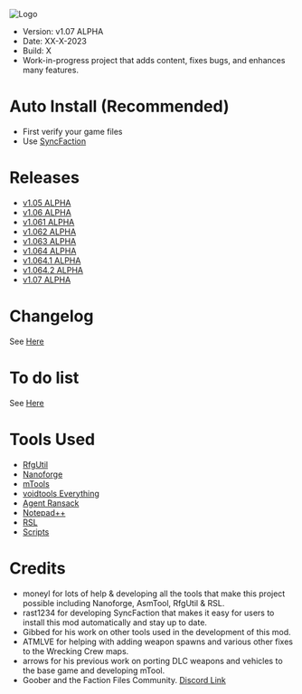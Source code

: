 ![Logo](https://raw.githubusercontent.com/CamoRF/Red-Faction-Guerrilla-Terraform-Patch/main/Logo_Temp.png?raw=true "Logo")

- Version: v1.07 ALPHA
- Date: XX-X-2023
- Build: X
- Work-in-progress project that adds content, fixes bugs, and enhances many features.

# Auto Install (Recommended)
- First verify your game files
- Use [SyncFaction](https://www.factionfiles.com/ff.php?action=file&id=6249) 

# Releases
- [v1.05 ALPHA](https://www.factionfiles.com/ff.php?action=file&id=6247)
- [v1.06 ALPHA](https://www.factionfiles.com/ff.php?action=file&id=6259)
- [v1.061 ALPHA](https://www.factionfiles.com/ff.php?action=file&id=6264)
- [v1.062 ALPHA](https://www.factionfiles.com/ff.php?action=file&id=6267)
- [v1.063 ALPHA](https://www.factionfiles.com/ff.php?action=file&id=6269)
- [v1.064 ALPHA](https://www.factionfiles.com/ff.php?action=file&id=6340)
- [v1.064.1 ALPHA](https://www.factionfiles.com/ff.php?action=file&id=6362)
- [v1.064.2 ALPHA](https://www.factionfiles.com/ff.php?action=file&id=6362)
- [v1.07 ALPHA](https://www.factionfiles.com/ff.php?action=file&id=6362)

# Changelog
See [Here](https://raw.githubusercontent.com/CamoRF/Red-Faction-Guerrilla-Terraform-Patch/main/changelog.txt)

# To do list
See [Here](https://raw.githubusercontent.com/CamoRF/Red-Faction-Guerrilla-Terraform-Patch/main/to_do_list.txt)

# Tools Used

- [RfgUtil](https://github.com/Moneyl/RfgUtil/releases)
- [Nanoforge](https://github.com/Moneyl/Nanoforge/releases)
- [mTools](https://github.com/CamoRF/Red-Faction-Guerrilla-Terraform-Patch/blob/main/tools/mTools.zip)
- [voidtools Everything](https://www.voidtools.com/)
- [Agent Ransack](https://www.mythicsoft.com/agentransack/)
- [Notepad++](https://notepad-plus-plus.org/)
- [RSL](https://github.com/rsl-dev/RSL/releases)
- [Scripts](https://github.com/CamoRF/Red-Faction-Guerrilla-Terraform-Patch/tree/main/tools/scripts)

# Credits
- moneyl for lots of help & developing all the tools that make this project possible including Nanoforge, AsmTool, RfgUtil & RSL.
- rast1234 for developing SyncFaction that makes it easy for users to install this mod automatically and stay up to date.
- Gibbed for his work on other tools used in the development of this mod.
- ATMLVE for helping with adding weapon spawns and various other fixes to the Wrecking Crew maps.
- arrows for his previous work on porting DLC weapons and vehicles to the base game and developing mTool.
- Goober and the Faction Files Community. [Discord Link](https://discord.com/invite/factionfiles)
